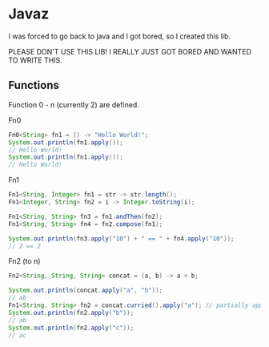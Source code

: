 # Javaz

I was forced to go back to java and I got bored, so I created this lib.

PLEASE DON'T USE THIS LIB!  I REALLY JUST GOT BORED AND WANTED TO WRITE THIS.

## Functions

Function 0 - n (currently 2) are defined.

Fn0

```java
Fn0<String> fn1 = () -> "Hello World!";
System.out.println(fn1.apply());
// Hello World!
System.out.println(fn1.apply());
// Hello World!
```

Fn1

```java
Fn1<String, Integer> fn1 = str -> str.length();
Fn1<Integer, String> fn2 = i -> Integer.toString(i);

Fn1<String, String> fn3 = fn1.andThen(fn2);
Fn1<String, String> fn4 = fn2.compose(fn1);

System.out.println(fn3.apply("10") + " == " + fn4.apply("10"));
// 2 == 2
```

Fn2 (to n)

```java
Fn2<String, String, String> concat = (a, b) -> a + b;

System.out.println(concat.apply("a", "b"));
// ab
Fn1<String, String> fn2 = concat.curried().apply("a"); // partially applied concat with "a"
System.out.println(fn2.apply("b"));
// ab
System.out.println(fn2.apply("c"));
// ac
```
